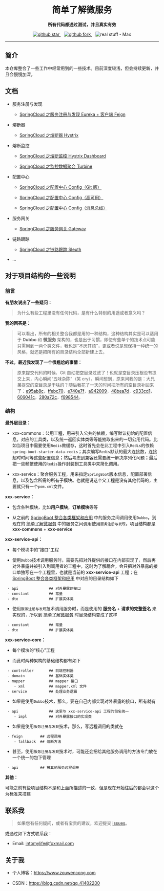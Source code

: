 <h1 align="center">
  简单了解微服务
</h1>

<p align="center">
	<strong>所有代码都通过测试，并且真实有效</strong>
</p>

<p align="center">
  <a target="_blank" href="https://github.com/intomylife/SpringCloud">
    <img src="https://img.shields.io/github/stars/intomylife/SpringCloud.svg?style=social" alt="github star"/>
  </a>&ensp;
  <a target="_blank" href="https://github.com/intomylife/SpringCloud">
    <img src="https://img.shields.io/github/forks/intomylife/SpringCloud.svg?style=social" alt="github fork"/>
  </a>&ensp;
  <img src="https://img.shields.io/badge/real%20stuff-Max-red" alt="real stuff - Max"/>
</p>

------

## 简介

本仓库整合了一些工作中经常用到的一些技术。目前深度较浅，但会持续更新，并且会慢慢加深。

## 文档

* 服务注册与发现

    * [SpringCloud 之服务注册与发现 Eureka + 客户端 Feign](https://blog.csdn.net/qq_41402200/article/details/90264207)

* 熔断器

    * [SpringCloud 之熔断器 Hystrix](https://blog.csdn.net/qq_41402200/article/details/90447408)

* 熔断监控

    * [SpringCloud 之熔断监控 Hystrix Dashboard](https://blog.csdn.net/qq_41402200/article/details/90576780)

    * [SpringCloud 之监控数据聚合 Turbine](https://blog.csdn.net/qq_41402200/article/details/90732956)

* 配置中心

    * [SpringCloud 之配置中心 Config（Git 版）](https://blog.csdn.net/qq_41402200/article/details/91126435)

    * [SpringCloud 之配置中心 Config（高可用）](https://blog.csdn.net/qq_41402200/article/details/91175252)

    * [SpringCloud 之配置中心 Config（消息总线）](https://blog.csdn.net/qq_41402200/article/details/92077652)

* 服务网关

    * [SpringCloud 之服务网关 Gateway](https://blog.csdn.net/qq_41402200/article/details/94333830)

* 链路跟踪

    * [SpringCloud 之链路跟踪 Sleuth](https://blog.csdn.net/qq_41402200/article/details/94865516)

* ...

## 对于项目结构的一些说明

### 前言

**有朋友说出了一些疑问：**

> 为什么有些工程里没有任何代码，是有什么特别的用途或者意义吗？

**我的回答是：**

> 可以看出，所有的相关整合我都是用的一种结构，这种结构其实是可以适用于 **Dubbo** 和 **微服务** 架构的，也是出于习惯，即使有些单个的技术点可能只需用到一两个类文件，我也是“不厌其烦”，更或者说是想保持一种统一的风格，就还是把所有的目录结构全部新建上去。

**不过，最近我发现了一个很尴尬的事情：**

> 原来提交代码的时候，Git 自动把空目录过滤了！也就是空目录压根没有提交上来，内心瞬间“五味杂陈”（笑 cry）。瞬间想到，原来问我的是：大兄弟提交的空目录是干啥的？随后我花了一天的时间把所有的空目录补回来了：[e95ab8c](https://github.com/intomylife/SpringCloud/commit/e95ab8ce1d370bfd66b19ce28c6389f810b06ffe)，[ffebc70](https://github.com/intomylife/SpringCloud/commit/ffebc70557ecb68028780ca9f125427970d1d6f7)，[e740e7f](https://github.com/intomylife/SpringCloud/commit/e740e7fdf8435e876bd4332be6f531583f14a0e0)，[a942009](https://github.com/intomylife/SpringCloud/commit/a94200935b7fd62e10cd8665d757b4110144ba19)，[48bea7d](https://github.com/intomylife/SpringCloud/commit/48bea7dda3bc70e911a81bc86b6e48fbd2c83c46)，[c933cd1](https://github.com/intomylife/SpringCloud/commit/c933cd1692f1657d99210309f20822c2cae92316)，[606041c](https://github.com/intomylife/SpringCloud/commit/606041c6205b036c1872e3aef76f5f7ec67385ef)，[280a72c](https://github.com/intomylife/SpringCloud/commit/280a72c2913f4962c78bcb03c061db87de1e4fc9)，[f698544](https://github.com/intomylife/SpringCloud/commit/f6985440fec9fa6e085d86d10b148cde309fda20)，

### 结构

**最外层目录：**

* xxx-commons：公用工程，用来引入公共的依赖，编写默认初始的配置信息，对应的工具类，以及统一返回实体类等等能抽取出来的一切公用代码。比如当项目中需要使用`Redis`做缓存，这时首先会在此工程中引入`Redis`的依赖`spring-boot-starter-data-redis`；其次编写`Redis`默认的最大连接数，连接超时时间等这些配置信息；然后考虑到兼容还需要统一解决序列化问题；最后把一些频繁使用的`Redis`操作封装到工具类中来简化调用。

* xxx-service：聚合服务工程，用来指定`SpringBoot`版本信息，配置部署信息，以及包含所需的所有子模块。也就是说这个父工程是没有其他代码的，主要就只有一个`pom.xml`文件。

**xxx-service：**

* 包含各种模块，比如**用户模块**，**订单模块**等等

* 从之前的 [SpringBoot 整合各类框架和应用](https://github.com/intomylife/SpringBoot) 中的服务之间调用使用`Dubbo`，到现在的 [简单了解微服务](https://github.com/intomylife/SpringCloud) 中的服务之间调用使用`服务注册与发现`，项目结构都是 **xxx-commons** + **xxx-service**

**xxx-service-api：**

* 每个模块中的“接口”工程

* 使用`Dubbo`技术调用服务时，需要先把对外提供的接口在内部实现了，然后再对外暴露并被引入到调用者的工程中，这时为了解耦合，会只把对外暴露的接口单独写在一个工程里，也就是当前的 **xxx-service-api** 工程；在 [SpringBoot 整合各类框架和应用](https://github.com/intomylife/SpringBoot) 中对应的目录结构如下

```
 - api              ## 对外暴露的接口
 - constant         ## 常量
 - dto              ## 扩展实体类
```

* 使用`服务注册与发现`技术调用服务时，而是使用的 **服务名** + **请求的完整签名** 来实现的，所以到 [简单了解微服务](https://github.com/intomylife/SpringCloud) 时目录结构变成了这样

```
 - constant         ## 常量
 - dto              ## 扩展实体类
```

**xxx-service-core：**

* 每个模块的“核心”工程

* 而此时两种架构的基础结构都有如下

```
 - controller       ## 前端控制器
 - domain           ## 基础实体类
 - mapper           ## mapper 接口
    - xml           ## mapper.xml 文件
 - service          ## 处理业务逻辑
```

* 如果是使用`Dubbo`技术，那么，要在自己内部实现对外暴露的接口，所有就有

```
 - api              ## 这里与 xxx-service-api 工程的包名统一
    - impl          ## 对外暴露接口的实现类
```

* 如果是使用`服务注册与发现`技术，那么，写远程调用的类就在

```
 - feign        ## 远程调用
    - fallback  ## 熔断方法
```

* 甚至，使用`服务注册与发现`技术时，可能还会把给其他服务调用的方法专门放在一个统一的包下管理

```
 - api          ## 被其他服务远程调用
```

**其他：**

可能之前有些项目结构不是和上面所描述的一致，但是现在开始往后的都会以这个为标准来搭建

## 联系我

> 如果您有任何疑问，或者有宝贵的建议，欢迎提交 [issues](https://github.com/intomylife/SpringBoot/issues)。

或通过如下方式联系我：

* Email: intomylife@foxmail.com

## 关于我

* 个人博客：https://www.zouwencong.com

* CSDN：https://blog.csdn.net/qq_41402200




